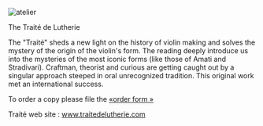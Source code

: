 ![atelier](https://lutherie.github.io/dossier-photos-Github/images-site/Couverturelivretdl.png)

The Traité de Lutherie

The "Traité" sheds a new light on the history of violin making and solves the mystery of the origin of the violin's form.
The reading deeply introduce us into the mysteries of the most iconic forms (like those of Amati and Stradivari). Craftman, theorist and curious are getting caught out by a singular approach steeped in oral unrecognized tradition.
This original work met an international success.

To order a copy please file the [«order form »](https://lutherie.github.io/beta?page=07-fr+commander+le+livre)

 
Traité web site : www.traitedelutherie.com
